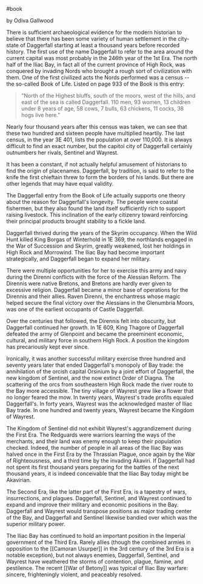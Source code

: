 
#book

by Odiva Gallwood

There is sufficient archaeological evidence for the modern historian to believe that there has been some variety of human settlement in the city-state of Daggerfall starting at least a thousand years before recorded history. The first use of the name Daggerfall to refer to the area around the current capital was most probably in the 246th year of the 1st Era. The north half of the Iliac Bay, in fact all of the current province of High Rock, was conquered by invading Nords who brought a rough sort of civilization with them. One of the first civilized acts the Nords performed was a census -- the so-called Book of Life. Listed on page 933 of the Book is this entry:

> "North of the Highest bluffs, south of the moors, west of the hills, and east of the sea is called Daggerfall. 110 men, 93 women, 13 children under 8 years of age, 58 cows, 7 bulls, 63 chickens, 11 cocks, 38 hogs live here."

Nearly four thousand years after this census was taken, we can see that these two hundred and sixteen people have multiplied heartily. The last census, in the year 3E 401, lists the population at over 110,000. It is always difficult to find an exact number, but the capitol city of Daggerfall certainly outnumbers her rivals, Sentinel and Wayrest.

It has been a constant, if not actually helpful amusement of historians to find the origin of placenames. Daggerfall, by tradition, is said to refer to the knife the first chieftain threw to form the borders of his lands. But there are other legends that may have equal validity.

The Daggerfall entry from the Book of Life actually supports one theory about the reason for Daggerfall's longevity. The people were coastal fishermen, but they also found the land itself sufficiently rich to support raising livestock. This inclination of the early citizenry toward reinforcing their principal products brought stability to a fickle land.

Daggerfall thrived during the years of the Skyrim occupancy. When the Wild Hunt killed King Borgas of Winterhold in 1E 369, the northlands engaged in the War of Succession and Skyrim, greatly weakened, lost her holdings in High Rock and Morrowind. The Iliac Bay had become important strategically, and Daggerfall began to expand her military.

There were multiple opportunities for her to exercise this army and navy during the Direnni conflicts with the force of the Alessian Reform. The Dirennis were native Bretons, and Bretons are hardly ever given to excessive religion. Daggerfall became a minor base of operations for the Dirennis and their allies. Raven Direnni, the enchantress whose magic helped secure the final victory over the Alessians in the Glenumbria Moors, was one of the earliest occupants of Castle Daggerfall.

Over the centuries that followed, the Dirennis felt into obscurity, but Daggerfall continued her growth. In 1E 609, King Thagore of Daggerfall defeated the army of Glenpoint and became the preeminent economic, cultural, and military force in southern High Rock. A position the kingdom has precariously kept ever since.

Ironically, it was another successful military exercise three hundred and seventy years later that ended Daggerfall's monopoly of Bay trade: the annihilation of the orcish capital Orsinium by a joint effort of Daggerfall, the new kingdom of Sentinel, and the now extinct Order of Diagna. The scattering of the orcs from southeastern High Rock made the river route to the Bay more accessible. The tiny village of Wayrest grew like a flower that no longer feared the mow. In twenty years, Wayrest's trade profits equaled Daggerfall's. In forty years, Wayrest was the acknowledged master of Iliac Bay trade. In one hundred and twenty years, Wayrest became the Kingdom of Wayrest.

The Kingdom of Sentinel did not exhibit Wayrest's aggrandizement during the First Era. The Redguards were warriors learning the ways of the merchants, and their land was enemy enough to keep their population checked. Indeed, the number of people in all areas of the Iliac Bay was halved once in the First Era by the Thrassian Plague, once again by the War of Righteousness, and a third time by the invading Akaviri. If Daggerfall had not spent its first thousand years preparing for the battles of the next thousand years, it is indeed conceivable that the Iliac Bay today might be Akavirian.

The Second Era, like the latter part of the First Era, is a tapestry of wars, insurrections, and plagues. Daggerfall, Sentinel, and Wayrest continued to expand and improve their military and economic positions in the Bay. Daggerfall and Wayrest would transpose positions as major trading center of the Bay, and Daggerfall and Sentinel likewise bandied over which was the superior military power.

The Iliac Bay has continued to hold an important position in the Imperial government of the Third Era. Rarely allies (though the combined armies in opposition to the [[Camoran Usurper]] in the 3rd century of the 3rd Era is a notable exception), but not always enemies, Daggerfall, Sentinel, and Wayrest have weathered the storms of contention, plague, famine, and pestilence. The recent [[War of Betony]] was typical of Iliac Bay warfare: sincere, frighteningly violent, and peaceably resolved.